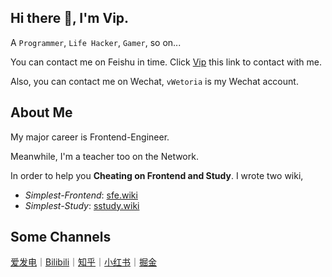 ## Hi there 👋, I'm Vip.

A `Programmer`, `Life Hacker`, `Gamer`, so on...

You can contact me on Feishu in time. Click [Vip](https://www.feishu.cn/invitation/page/add_contact/?token=d8fn4b75-48ac-4726-b4d7-b499073fbd6d) this link to contact with me.

Also, you can contact me on Wechat, `vWetoria` is my Wechat account.

## About Me

My major career is Frontend-Engineer.

Meanwhile, I'm a teacher too on the Network.

In order to help you **Cheating on Frontend and Study**. I wrote two wiki,

- *Simplest-Frontend*: [sfe.wiki](https://sfe.wiki)
- *Simplest-Study*: [sstudy.wiki](https://sstudy.wiki)

## Some Channels

[爱发电](https://afdian.net/a/Wetoria)｜[Bilibili](https://space.bilibili.com/1905493)｜[知乎](https://www.zhihu.com/people/wetoria)｜[小红书](https://www.xiaohongshu.com/user/profile/633ec36b000000001901d452?xhsshare=CopyLink&appuid=633ec36b000000001901d452&apptime=1695011375)｜[掘金](https://juejin.cn/user/2682464104099694)

<!--
**Wetoria/Wetoria** is a ✨ _special_ ✨ repository because its `README.md` (this file) appears on your GitHub profile.

Here are some ideas to get you started:

- 🔭 I’m currently working on ...
- 🌱 I’m currently learning ...
- 👯 I’m looking to collaborate on ...
- 🤔 I’m looking for help with ...
- 💬 Ask me about ...
- 📫 How to reach me: ...
- 😄 Pronouns: ...
- ⚡ Fun fact: ...
-->
